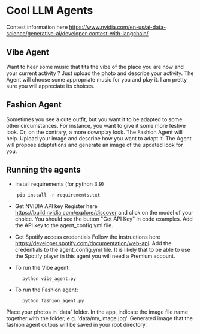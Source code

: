 # Cool LLM Agents
Contest information here https://www.nvidia.com/en-us/ai-data-science/generative-ai/developer-contest-with-langchain/

## Vibe Agent
Want to hear some music that fits the vibe of the place you are now and your current activity ? Just upload the photo and describe your activity. The Agent will choose some appropriate music for you and play it. I am pretty sure you will appreciate its choices.

## Fashion Agent
Sometimes you see a cute outfit, but you want it to be adapted to some other circumstances. For instance, you want to give it some more festive look. Or, on the contrary, a more downplay look. The Fashion Agent will help. Upload your image and describe how you want to adapt it. The Agent will propose adaptations and generate an image of the updated look for you. 

## Running the agents
- Install requirements (for python 3.9)

```shell
    pip install -r requirements.txt      
```
- Get NVIDIA API key
  Register here https://build.nvidia.com/explore/discover and click on the model of your choice. You should see the button "Get API Key" in code examples. Add the API key to the agent_config.yml file. 

- Get Spotify access credentials
  Follow the instructions here https://developer.spotify.com/documentation/web-api. Add the credentials to the agent_config.yml file.  It is likely that to be able to use the Spotify player in this agent you will need a Premium account. 

- To run the Vibe agent:

```shell
      python vibe_agent.py 
```
- To run the Fashion agent:

```shell
      python fashion_agent.py 
```

Place your photos in 'data' folder. In the app, indicate the image file name together with the folder, e.g. 'data/my_image.jpg'.  Generated image that the fashion agent outpus will be saved in your root directory.
